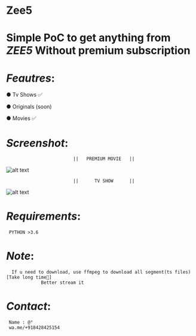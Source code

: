 # Zee5


# Simple PoC to get anything from *ZEE5* Without premium subscription


# _Feautres_:

  ● Tv Shows ✅
  
  ● Originals (soon)
  
  ● Movies ✅
  
  
# _Screenshot_:
   
   
                             ||   PREMIUM MOVIE   ||
  
   ![alt text](https://raw.githubusercontent.com/dedshit/Zee5/master/zee5.jpg)
  
  
  
  
  
                             ||      TV SHOW      ||
                             
   ![alt text](https://raw.githubusercontent.com/dedshit/Zee5/master/zee5shows.jpg)
  
  
  
  
# _Requirements_:

     PYTHON >3.6
     
# _Note_:
      
      If u need to download, use ffmpeg to download all segment(ts files) [Take long time😬]
                 Better stream it

# _Contact_:

     Name : @°
     wa.me/+918428425154
